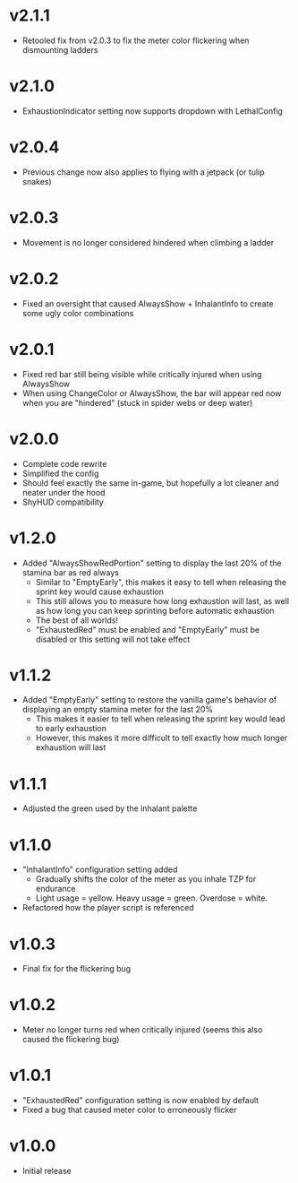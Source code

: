 # v2.1.1
- Retooled fix from v2.0.3 to fix the meter color flickering when dismounting ladders
# v2.1.0
- ExhaustionIndicator setting now supports dropdown with LethalConfig
# v2.0.4
- Previous change now also applies to flying with a jetpack (or tulip snakes)
# v2.0.3
- Movement is no longer considered hindered when climbing a ladder
# v2.0.2
- Fixed an oversight that caused AlwaysShow + InhalantInfo to create some ugly color combinations
# v2.0.1
- Fixed red bar still being visible while critically injured when using AlwaysShow
- When using ChangeColor or AlwaysShow, the bar will appear red now when you are "hindered" (stuck in spider webs or deep water)
# v2.0.0
- Complete code rewrite
- Simplified the config
- Should feel exactly the same in-game, but hopefully a lot cleaner and neater under the hood
- ShyHUD compatibility
# v1.2.0
- Added "AlwaysShowRedPortion" setting to display the last 20% of the stamina bar as red always
  - Similar to "EmptyEarly", this makes it easy to tell when releasing the sprint key would cause exhaustion
  - This still allows you to measure how long exhaustion will last, as well as how long you can keep sprinting before automatic exhaustion
  - The best of all worlds!
  - "ExhaustedRed" must be enabled and "EmptyEarly" must be disabled or this setting will not take effect
# v1.1.2
- Added "EmptyEarly" setting to restore the vanilla game's behavior of displaying an empty stamina meter for the last 20%
  - This makes it easier to tell when releasing the sprint key would lead to early exhaustion
  - However, this makes it more difficult to tell exactly how much longer exhaustion will last
# v1.1.1
- Adjusted the green used by the inhalant palette
# v1.1.0
- "InhalantInfo" configuration setting added
  - Gradually shifts the color of the meter as you inhale TZP for endurance
  - Light usage = yellow. Heavy usage = green. Overdose = white.
- Refactored how the player script is referenced
# v1.0.3
- Final fix for the flickering bug
# v1.0.2
- Meter no longer turns red when critically injured (seems this also caused the flickering bug)
# v1.0.1
- "ExhaustedRed" configuration setting is now enabled by default
- Fixed a bug that caused meter color to erroneously flicker
# v1.0.0
- Initial release